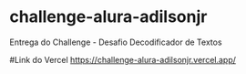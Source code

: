 # challenge-alura-adilsonjr
Entrega do Challenge - Desafio Decodificador de Textos

#Link do Vercel
https://challenge-alura-adilsonjr.vercel.app/
